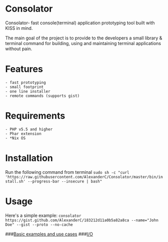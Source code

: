 Consolator
==========

Consolator- fast console(terminal) application prototyping tool built with KISS in mind. 

The main goal of the project is to provide to the developers a small library & terminal command for building, using and maintaining terminal applications without pain.

Features
========
    - fast prototyping 
    - small footprint
    - one line installer
    - remote commands (supports gist)

Requirements
============
    - PHP v5.5 and higher
    - Phar extension
    - *Nix OS

Installation
============

Run the following command from terminal
`sudo sh -c "curl 'https://raw.githubusercontent.com/AlexanderC/Consolator/master/bin/install.sh' --progress-bar --insecure | bash"`

Usage
=====

Here's a simple example: `consolator https://gist.github.com/AlexanderC/183212d11a0b5a82a8ca --name="John Doe" --gist --proto --no-cache`

###[Basic examples and use cases](https://github.com/AlexanderC/Consolator/tree/master/doc/basics.md)
###[I/O](https://github.com/AlexanderC/Consolator/tree/master/doc/IO.md)